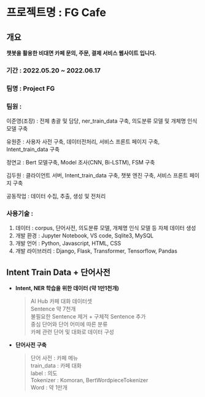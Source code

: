# 프로젝트명 : FG Cafe

## 개요
**챗봇을 활용한 비대면 카페 문의, 주문, 결제 서비스 웹사이트 입니다.**  

### 기간 : 2022.05.20 ~ 2022.06.17

### 팀명 : Project FG

### 팀원 : 

   이준영(조장) : 전체 총괄 및 담당,  ner_train_data 구축, 의도분류 모델 및 개체명 인식모델 구축

   유원준 : 사용자 사전 구축, 데이터전처리, 서비스 프론트 페이지 구축, Intent_train_data 구축

   정연교 : Bert 모델구축, Model 조사(CNN, Bi-LSTM), FSM 구축

   김두원 : 클라이언트 서버, Intent_train_data 구축, 챗봇 엔진 구축, 서비스 프론트 페이지 구축 

   공동작업 : 데이터 수집, 추출, 생성 및 전처리

### 사용기술 : 
   1) 데이터 : corpus, 단어사전, 의도분류 모델, 개체명 인식 모델 등 자체 데이터 생성
   2) 개발 환경 : Jupyter Notebook, VS code, Sqlite3, MySQL
   3) 개발 언어 : Python, Javascript, HTML, CSS
   4) 개발 라이브러리 : Django, Flask, Transformer, Tensorflow, Pandas

## Intent Train Data + 단어사전
  * **Intent, NER 학습을 위한 데이터 (약 1만1천개)**
     > AI Hub 카페 대화 데이터셋  
       Sentence 약 7천개  
       불필요한 Sentence 제거 + 구체적 Sentence 추가  
       중심 단어와 단어 어미에 따른 분류  
       카페 관련 단어 및 대화로 데이터 구성   

  * **단어사전 구축**
    > 단어 사전 : 카페 메뉴  
      train_data : 카페 대화  
      label : 의도   
      Tokenizer : Komoran, BertWordpieceTokenizer  
      Word : 약 1만개  
<img>
